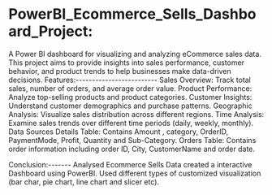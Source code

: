 # PowerBI_Ecommerce_Sells_Dashboard_Project:
A Power BI dashboard for visualizing and analyzing eCommerce sales data. This project aims to provide insights into sales performance, customer behavior, and product trends to help businesses make data-driven decisions.
Features:-------------------------
Sales Overview: Track total sales, number of orders, and average order value.
Product Performance: Analyze top-selling products and product categories.
Customer Insights: Understand customer demographics and purchase patterns.
Geographic Analysis: Visualize sales distribution across different regions.
Time Analysis: Examine sales trends over different time periods (daily, weekly, monthly).
Data Sources
Details Table: Contains Amount , category, OrderID, PaymentMode, Profit, Quantity and Sub-Category.
Orders Table: Contains order information including order ID, City, CustomerName and order date.

Conclusion:-------
Analysed Ecommerce Sells Data created a interactive Dashboard using PowerBI.
Used different types of customized visualization (bar char, pie chart, line chart and slicer etc).

